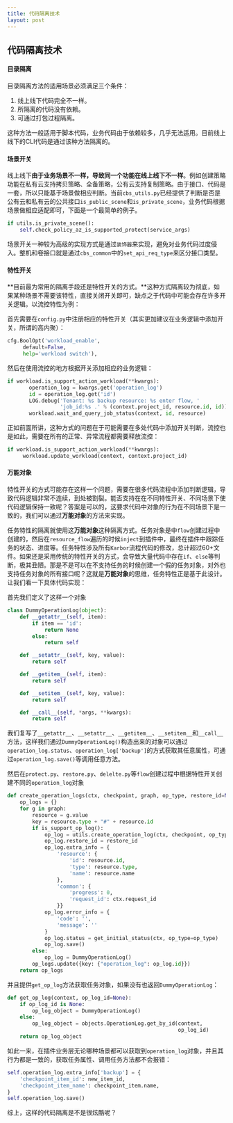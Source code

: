 ```yaml
---
title: 代码隔离技术
layout: post
---
```


## 代码隔离技术

#### 目录隔离

目录隔离方法的适用场景必须满足三个条件：

1. 线上线下代码完全不一样。
2. 所隔离的代码没有依赖。
3. 可通过打包过程隔离。

这种方法一般适用于脚本代码，业务代码由于依赖较多，几乎无法适用。目前线上线下的CLI代码是通过该种方法隔离的。

#### 场景开关

线上线下**由于业务场景不一样，导致同一个功能在线上线下不一样**。例如创建策略功能在私有云支持拷贝策略、全备策略，公有云支持复制策略。由于接口、代码是一套，所以只能基于场景做相应判断。当前```cbs_utils.py```已经提供了判断是否是公有云和私有云的公共接口```is_public_scene```和```is_private_scene```，业务代码根据场景做相应适配即可，下面是一个最简单的例子。

```python
if utils.is_private_scene():
    self.check_policy_az_is_supported_protect(service_args)
```

场景开关一种较为高级的实现方式是通过```装饰器```来实现，避免对业务代码过度侵入。整机和卷接口就是通过```cbs_common```中的```set_api_req_type```来区分接口类型。

#### 特性开关

**目前最为常用的隔离手段还是特性开关的方式。**这种方式隔离较为彻底，如果某种场景不需要该特性，直接关闭开关即可，缺点之于代码中可能会存在许多开关逻辑。以流控特性为例：

首先需要在```config.py```中注册相应的特性开关（其实更加建议在业务逻辑中添加开关，所谓的高内聚）：

```python
cfg.BoolOpt('workload_enable',
     default=False,
     help='workload switch'),
```

然后在使用流控的地方根据开关添加相应的业务逻辑：

```python
if workload.is_support_action_workload(**kwargs):
       operation_log = kwargs.get('operation_log')
       id = operation_log.get('id')
       LOG.debug('Tenant: %s backup resource: %s enter flow, '
                 'job_id:%s .' % (context.project_id, resource.id, id))
       workload.wait_and_query_job_status(context, id, resource)
```

正如前面所讲，这种方式的问题在于可能需要在多处代码中添加开关判断，流控也是如此，需要在所有的正常、异常流程都需要释放流控：

```python
if workload.is_support_action_workload(**kwargs):
     workload.update_workload(context, context.project_id)
```



#### 万能对象

特性开关的方式可能存在这样一个问题，需要在很多代码流程中添加判断逻辑，导致代码逻辑非常不连续，到处被割裂。能否支持在在不同特性开关、不同场景下使代码逻辑保持一致呢？答案是可以的，这要求代码中对象的行为在不同场景下是一致的，我们可以通过**万能对象**的方法来实现。

任务特性的隔离就使用这**万能对象**这种隔离方式。任务对象是中```flow```创建过程中创建的，然后在```resource_flow```遍历的时候```inject```到插件中，最终在插件中跟踪任务的状态、进度等。任务特性涉及所有```Karbor```流程代码的修改，总计超过60+文件。如果还是采用传统的特性开关的方式，会导致大量代码中存在```if```、```else```等判断，极其丑陋。那是不是可以在不支持任务的时候创建一个假的任务对象，对外也支持任务对象的所有接口呢？这就是**万能对象**的思维，任务特性正是基于此设计。让我们看一下具体代码实现：

首先我们定义了这样一个对象

```python
class DummyOperationLog(object):
    def __getattr__(self, item):
        if item == 'id':
            return None
        else:
            return self

    def __setattr__(self, key, value):
        return self

    def __getitem__(self, item):
        return self

    def __setitem__(self, key, value):
        return self

    def __call__(self, *args, **kwargs):
        return self
```

我们复写了```__getattr__```、```__setattr__```、```__getitem__```、```__setitem__```和```__call__```方法，这样我们通过```DummyOperationLog()```构造出来的对象可以通过```operation_log.status```、```operation_log['backup']```的方式获取其任意属性，可通过```operation_log.save()```等调用任意方法。

然后在```protect.py```、```restore.py```、```delelte.py```等```flow```创建过程中根据特性开关创建不同的```operation_log```对象

```python
def create_operation_logs(ctx, checkpoint, graph, op_type, restore_id=None):
    op_logs = {}
    for g in graph:
        resource = g.value
        key = resource.type + "#" + resource.id
        if is_support_op_log():
            op_log = utils.create_operation_log(ctx, checkpoint, op_type)
            op_log.restore_id = restore_id
            op_log.extra_info = {
                'resource': {
                    'id': resource.id,
                    'type': resource.type,
                    'name': resource.name
                },
                'common': {
                    'progress': 0,
                    'request_id': ctx.request_id
                }}
            op_log.error_info = {
                'code': '',
                'message': ''
            }
            op_log.status = get_initial_status(ctx, op_type=op_type)
            op_log.save()
        else:
            op_log = DummyOperationLog()
        op_logs.update({key: {"operation_log": op_log.id}})
    return op_logs
```

并且提供```get_op_log```方法获取任务对象，如果没有也返回```DummyOperationLog```：

```python
def get_op_log(context, op_log_id=None):
    if op_log_id is None:
        op_log_object = DummyOperationLog()
    else:
        op_log_object = objects.OperationLog.get_by_id(context,
                                                       op_log_id)
    return op_log_object
```

如此一来，在插件业务层无论哪种场景都可以获取到```operation_log```对象，并且其行为都是一致的，获取任务属性、调用任务方法都不会报错：

```python
self.operation_log.extra_info['backup'] = {
    'checkpoint_item_id': new_item_id,
    'checkpoint_item_name': checkpoint_item.name,
}
self.operation_log.save()
```

综上，这样的代码隔离是不是很炫酷呢？
